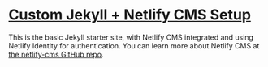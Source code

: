 # [Custom Jekyll + Netlify CMS Setup](ttps://nma.netlify.com)

This is the basic Jekyll starter site, with Netlify CMS integrated and using Netlify Identity for
authentication. You can learn more about Netlify CMS at [the netlify-cms GitHub
repo](https://github.com/netlify/netlify-cms). 
